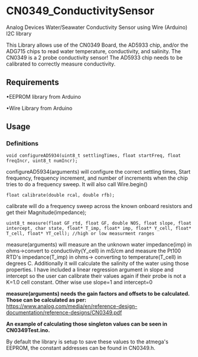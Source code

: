 # CN0349_ConductivitySensor
Analog Devices Water/Seawater Conductivity Sensor using Wire (Arduino) I2C library

This Library allows use of the CN0349 Board, the AD5933 chip, and/or the ADG715 chips to read water temperature, conductivity, and salinity.
The CN0349 is a 2 probe conductivity sensor!
The AD5933 chip needs to be calibrated to correctly measure conductivity.

## Requirements

  •EEPROM library from Arduino
  
  •Wire Library from Arduino
  
## Usage
 
 ### Definitions
 
```
void configureAD5934(uint8_t settlingTimes, float startFreq, float freqIncr, uint8_t numIncr);
```
configureAD5934(arguments) will configure the correct settling times, Start frequency, frequency increment, and number of increments when the chip tries to do a frequency sweep.
It will also call Wire.begin()
```
float calibrate(double rcal, double rfb);
```  
calibrate will do a frequency sweep across the known onboard resistors and get their Magnitude(impedance);
```
uint8_t measure(float GF_rtd, float GF, double NOS, float slope, float intercept, char state, float* T_imp, float* imp, float* Y_cell, float* T_cell, float* YT_cell); //high or low measurment ranges
``` 	
measure(arguments) will measure an the unknown water impedance(imp) in ohms->convert to conductivity(Y_cell) in mS/cm and measure the Pt100 RTD's impedance(T_imp) in ohms-> converting to temperature(T_cell) in degrees C.
Additionally it will calculate the salinity of the water using those properties.
I have included a linear regression argument in slope and intercept so the user can calibrate their values again if their probe is not a K=1.0 cell constant.
Other wise use slope=1 and intercept=0

**measure(arguments) needs the gain factors and offsets to be calculated. Those can be calculated as per:** https://www.analog.com/media/en/reference-design-documentation/reference-designs/CN0349.pdf

**An example of calculating those singleton values can be seen in CN0349Test.ino.**

By default the library is setup to save these values to the atmega's EEPROM, the constant addresses can be found in CN0349.h.

